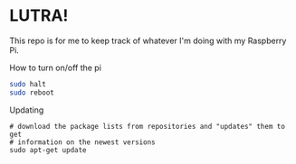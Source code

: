 # LUTRA!

This repo is for me to keep track of whatever I'm doing with my Raspberry Pi.

How to turn on/off the pi

```bash
sudo halt
sudo reboot
```

Updating

```
# download the package lists from repositories and "updates" them to get
# information on the newest versions
sudo apt-get update
```
